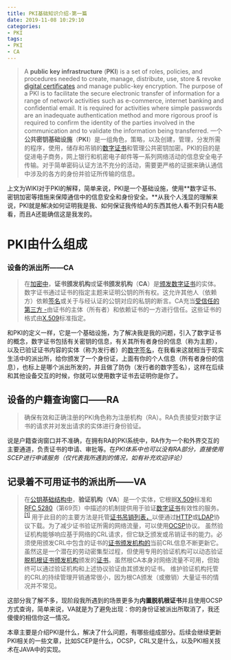 ```yaml
---
title: PKI基础知识介绍-第一篇
date: 2019-11-08 10:29:10
categories: 
- PKI
tags:
- PKI
- CA
---
```


> A **public key infrastructure** (**PKI**) is a set of roles, policies, and procedures needed to create, manage, distribute, use, store & revoke [digital certificates](https://en.wikipedia.org/wiki/Digital_certificates "Digital certificates") and manage public-key encryption. The purpose of a PKI is to facilitate the secure electronic transfer of information for a range of network activities such as e-commerce, internet banking and confidential email. It is required for activities where simple passwords are an inadequate authentication method and more rigorous proof is required to confirm the identity of the parties involved in the communication and to validate the information being transferred.
> 一个**公共密钥基础设施**（**PKI**）是一组角色，策略，以及创建，管理，分发所需的程序，使用，储存和吊销的[数字证书](https://en.wikipedia.org/wiki/Digital_certificates "数字证书")和管理公共密钥加密。PKI的目的是促进电子商务，网上银行和机密电子邮件等一系列网络活动的信息安全电子传输。对于简单密码认证方法不充分的活动，需要更严格的证据来确认通信中涉及的各方的身份并验证所传输的信息。
	
上文为WIKI对于PKI的解释，简单来说，PKI是一个基础设施，使用**数字证书、密钥加密等措施来保障通信中的信息安全和身份安全。**从我个人浅显的理解来说，PKI就是解决如何证明我是我、如何保证我传给A的东西其他人看不到只有A能看，而且A还能确信这是我发的。

# PKI由什么组成

### 设备的派出所——CA

> 在[加密中](https://en.wikipedia.org/wiki/Cryptography "加密")，**证书颁发机构**或**证书颁发机构**（**CA**）是[颁发数字证书](https://en.wikipedia.org/wiki/Public_key_certificate "公钥证书")的实体。数字证书通过证书的指定主题来证明公钥的所有权。这允许其他人（依赖方）依赖[签名](https://en.wikipedia.org/wiki/Digital_signature "电子签名")或关于与经认证的公钥对应的私钥的断言。CA充当[受信任的第三方 -](https://en.wikipedia.org/wiki/Trusted_third_party "值得信赖的第三方")由证书的主体（所有者）和依赖证书的一方进行信任。这些证书的格式由[X.509](https://en.wikipedia.org/wiki/X.509 "X.509")标准指定。

和PKI的定义一样，它是一个基础设施，为了解决我是我的问题，引入了数字证书的概念，数字证书包括有关密钥的信息，有关其所有者身份的信息（称为主题），以及已验证证书内容的实体（称为发行者）的[数字签名](https://en.wikipedia.org/wiki/Digital_signature "电子签名")，在我看来这就相当于现实生活中的派出所，给你颁发了一个身份证，上面有你的个人信息（所有者身份的信息），也标上是哪个派出所发的，并且做了防伪（发行者的数字签名），这样在后续和其他设备交互的时候，你就可以使用数字证书去证明你是你了。

## 设备的户籍查询窗口——RA

> 确保有效和正确注册的PKI角色称为注册机构（RA）。RA负责接受对数字证书的请求并对发出请求的实体进行身份验证。

说是户籍查询窗口并不准确，在拥有RA的PKI系统中，RA作为一个和外界交互的主要通道，负责证书的申请、审批等。在*PKI体系中也可以没有RA部分，直接使用SCEP进行申请服务（仅代表我所遇到的情况，如有补充欢迎评论）*

## 记录着不可用证书的派出所——VA

> 在[公钥基础结构中](https://en.wikipedia.org/wiki/Public_key_infrastructure "公钥基础设施")，**验证机构**（**VA**）是一个实体，它根据[X.509](https://en.wikipedia.org/wiki/X.509 "X.509")标准和[RFC ](https://en.wikipedia.org/wiki/Request_for_Comments_(identifier) "征求意见（标识符）")[5280](https://tools.ietf.org/html/rfc5280)（第69页）中描述的机制提供用于验证[数字证书](https://en.wikipedia.org/wiki/Public_key_certificate "公钥证书")有效性的服务。<sup>[[1]](https://en.wikipedia.org/wiki/Validation_authority#cite_note-1)</sup>[](https://en.wikipedia.org/wiki/X.509 "X.509")[](https://en.wikipedia.org/wiki/Request_for_Comments_(identifier) "征求意见（标识符）") [](https://tools.ietf.org/html/rfc5280)<sup>[](https://en.wikipedia.org/wiki/Validation_authority#cite_note-1)</sup>
> 用于此目的的主要方法是托管[证书吊销列表，](https://en.wikipedia.org/wiki/Certificate_revocation_list "证书撤销清单")以便通过[HTTP](https://en.wikipedia.org/wiki/Hypertext_Transfer_Protocol "Hypertext Transfer Protocol")或[LDAP](https://en.wikipedia.org/wiki/Lightweight_Directory_Access_Protocol "轻量级目录访问协议")协议下载。为了减少证书验证所需的网络流量，可以使用[OCSP](https://en.wikipedia.org/wiki/Online_Certificate_Status_Protocol "在线证书状态协议")协议。
> 虽然验证机构能够响应基于网络的CRL请求，但它缺乏颁发或吊销证书的能力。必须使用颁发CRL中包含的证书的[证书颁发机构的](https://en.wikipedia.org/wiki/Certificate_authority "证书颁发机构")当前CRL信息不断更新它。
> 虽然这是一个潜在的劳动密集型过程，但使用专用的验证机构可以动态验证[脱机根证书颁发机构](https://en.wikipedia.org/wiki/Offline_root_certificate_authority "脱机根证书颁发机构")颁发的[证书](https://en.wikipedia.org/wiki/Offline_root_certificate_authority "脱机根证书颁发机构")。虽然根CA本身对网络流量不可用，但始终可以通过验证机构和上述协议验证由其颁发的证书。
> 维护验证机构托管的CRL的持续管理开销通常很小，因为根CA颁发（或撤销）大量证书的情况并不常见。

这部分我了解不多，现阶段我所遇到的场景更多为**内置脱机根证书**并且使用OCSP方式查询，简单来说，VA就是为了避免出现：你的身份证被派出所取消了，我还傻傻的相信你这一情况。

本章主要是介绍PKI是什么，解决了什么问题，有哪些组成部分。后续会继续更新PKI相关的一些文章，比如SCEP是什么，OCSP，CRL又是什么，以及PKI相关技术在JAVA中的实现。
